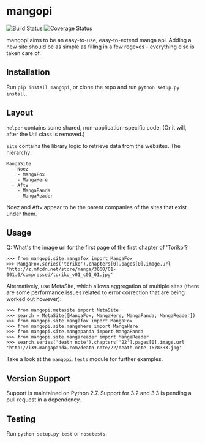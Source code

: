 # mangopi

[![Build Status](https://travis-ci.org/jiaweihli/mangopi.png)](https://travis-ci.org/jiaweihli/mangopi)
[![Coverage Status](https://coveralls.io/repos/jiaweihli/mangopi/badge.png?branch=master)](https://coveralls.io/r/jiaweihli/mangopi?branch=master)

mangopi aims to be an easy-to-use, easy-to-extend manga api.  Adding a new site should be as simple
as filling in a few regexes - everything else is taken care of.

## Installation

Run `pip install mangopi`, or clone the repo and run `python setup.py install`.

## Layout

`helper` contains some shared, non-application-specific code.  (Or it will, after the Util class
is removed.)

`site` contains the library logic to retrieve data from the websites.  The hierarchy:

    MangaSite
      - Noez
        - MangaFox
        - MangaHere
      - Aftv
        - MangaPanda
        - MangaReader

Noez and Aftv appear to be the parent companies of the sites that exist under them.

## Usage

Q: What's the image url for the first page of the first chapter of 'Toriko'?

    >>> from mangopi.site.mangafox import MangaFox
    >>> MangaFox.series('toriko').chapters[0].pages[0].image.url
    'http://z.mfcdn.net/store/manga/3660/01-001.0/compressed/toriko_v01_c01_01.jpg'

Alternatively, use MetaSite, which allows aggregation of multiple sites (there are some performance
issues related to error correction that are being worked out however):

    >>> from mangopi.metasite import MetaSite
    >>> search = MetaSite([MangaFox, MangaHere, MangaPanda, MangaReader])
    >>> from mangopi.site.mangafox import MangaFox
    >>> from mangopi.site.mangahere import MangaHere
    >>> from mangopi.site.mangapanda import MangaPanda
    >>> from mangopi.site.mangareader import MangaReader
    >>> search.series('death note').chapters['22'].pages[0].image.url
    'http://i39.mangapanda.com/death-note/22/death-note-1678383.jpg'

Take a look at the `mangopi.tests` module for further examples.

## Version Support

Support is maintained on Python 2.7.  Support for 3.2 and 3.3 is pending a pull request in a
dependency.

## Testing

Run `python setup.py test` or `nosetests`.
